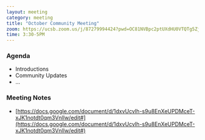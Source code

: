 ```yaml
---
layout: meeting
category: meeting
title: "October Community Meeting"
zoom: https://ucsb.zoom.us/j/87279994424?pwd=OC81NVBpc2ptUXdHU0VTQTg5ZjRndz09
time: 3:30-5PM
---
```


### Agenda

- Introductions
- Community Updates
- ... 

### Meeting Notes

- [https://docs.google.com/document/d/1dxvUcvIh-s9u8EnXeUPDMceT-xJK1notdt0qm3VnlIw/edit#](https://docs.google.com/document/d/1dxvUcvIh-s9u8EnXeUPDMceT-xJK1notdt0qm3VnlIw/edit#)